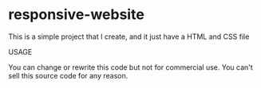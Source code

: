 # responsive-website
This is a simple project that I create, and it just have a HTML and CSS file

USAGE

You can change or rewrite this code but not for commercial use.
You can't sell this source code for any reason.
